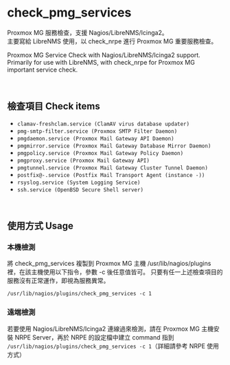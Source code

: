 # check_pmg_services
Proxmox MG 服務檢查，支援 Nagios/LibreNMS/Icinga2。  
主要寫給 LibreNMS 使用，以 check_nrpe 進行 Proxmox MG 重要服務檢查。    

Proxmox MG Service Check with Nagios/LibreNMS/Icinga2 support.
Primarily for use with LibreNMS, with check_nrpe for Proxmox MG important service check.  

   
&nbsp;&nbsp;
&nbsp;&nbsp;
  

## 檢查項目 Check items
* `clamav-freshclam.service (ClamAV virus database updater)`
* `pmg-smtp-filter.service (Proxmox SMTP Filter Daemon)`
* `pmgdaemon.service (Proxmox Mail Gateway API Daemon)`
* `pmgmirror.service (Proxmox Mail Gateway Database Mirror Daemon)`
* `pmgpolicy.service (Proxmox Mail Gateway Policy Daemon)`
* `pmgproxy.service (Proxmox Mail Gateway API)`
* `pmgtunnel.service (Proxmox Mail Gateway Cluster Tunnel Daemon)`
* `postfix@-.service (Postfix Mail Transport Agent (instance -))`
* `rsyslog.service (System Logging Service)`
* `ssh.service (OpenBSD Secure Shell server)`


   
&nbsp;&nbsp;
&nbsp;&nbsp;
   
## 使用方式 Usage

### 本機檢測  
  
將 check_pmg_services 複製到 Proxmox MG 主機 /usr/lib/nagios/plugins 裡，在該主機使用以下指令，參數 -c 後任意值皆可。
只要有任一上述檢查項目的服務沒有正常運作，即視為服務異常。
  
```/usr/lib/nagios/plugins/check_pmg_services -c 1```
  
  
### 遠端檢測
  
    
若要使用 Nagios/LibreNMS/Icinga2 連線過來檢測，請在 Proxmox MG 主機安裝 NRPE Server，再於 NRPE 的設定檔中建立 command 指到 ```/usr/lib/nagios/plugins/check_pmg_services -c 1```（詳細請參考 NRPE 使用方式）

   
&nbsp;&nbsp;
&nbsp;&nbsp;
  
